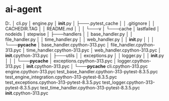 # ai-agent


D:.
│   cli.py
│   engine.py
│   __init__.py
│
├───.pytest_cache
│   │   .gitignore
│   │   CACHEDIR.TAG
│   │   README.md
│   │
│   └───v
│       └───cache
│               lastfailed
│               nodeids
│               stepwise
│
├───handlers
│   │   base_handler.py
│   │   file_handler.py
│   │   time_handler.py
│   │   web_handler.py
│   │   __init__.py
│   │
│   └───__pycache__
│           base_handler.cpython-313.pyc
│           file_handler.cpython-313.pyc
│           time_handler.cpython-313.pyc
│           web_handler.cpython-313.pyc
│           __init__.cpython-313.pyc
│
├───utils
│   │   exceptions.py
│   │   logger.py
│   │   __init__.py
│   │
│   └───__pycache__
│           exceptions.cpython-313.pyc
│           logger.cpython-313.pyc
│           __init__.cpython-313.pyc
│
└───__pycache__
        cli.cpython-313.pyc
        engine.cpython-313.pyc
        test_base_handler.cpython-313-pytest-8.3.5.pyc
        test_engine_integration.cpython-313-pytest-8.3.5.pyc
        test_exceptions.cpython-313-pytest-8.3.5.pyc
        test_logger.cpython-313-pytest-8.3.5.pyc
        test_time_handler.cpython-313-pytest-8.3.5.pyc
        __init__.cpython-313.pyc
